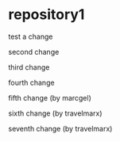 # repository1

test a change

second change

third change

fourth change

fifth change (by marcgel)

sixth change (by travelmarx)

seventh change (by travelmarx)
